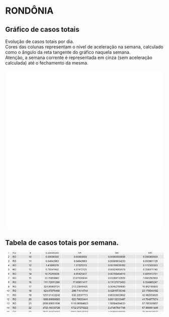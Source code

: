 # RONDÔNIA

## Gráfico de casos totais
Evolução de casos totais por dia.  
Cores das colunas representam o nível de aceleração na semana, calculado como o ângulo da reta tangente do gráfico naquela semana.  
Atenção, a semana corrente é representada em cinza (sem aceleração calculada) até o fechamento da mesma.

![](https://raw.githubusercontent.com/duducosta/Covid19-Brazil/master/TC/RO-TC-Completo.jpeg)  

## Tabela de casos totais por semana.

![](https://raw.githubusercontent.com/duducosta/Covid19-Brazil/master/TC/RO-Vel_semanal.jpeg)
